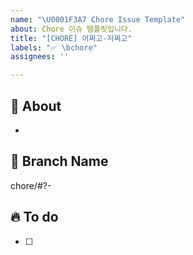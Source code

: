 ```yaml
---
name: "\U0001F3A7 Chore Issue Template"
about: Chore 이슈 템플릿입니다.
title: "[CHORE] 어쩌고-저쩌고"
labels: "✅ \bchore"
assignees: ''

---
```


## 🔎 About
<!-- 해당 이슈에서 할 작업에 대해 설명해 주세요. -->
* 

## 🌲 Branch Name
<!-- 해당 이슈와 관련된 작업을 진행할 브랜치명을 작성해 주세요. -->
chore/#?-

## 🔥 To do
<!-- 해야 할 일을 적어 주세요. -->
- [ ]
